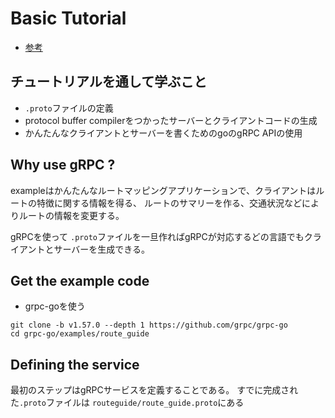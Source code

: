 # Basic Tutorial

- [参考](https://grpc.io/docs/languages/go/basics/)

## チュートリアルを通して学ぶこと

- `.proto`ファイルの定義
- protocol buffer compilerをつかったサーバーとクライアントコードの生成
- かんたんなクライアントとサーバーを書くためのgoのgRPC APIの使用

## Why use gRPC ?

exampleはかんたんなルートマッピングアプリケーションで、クライアントはルートの特徴に関する情報を得る、
ルートのサマリーを作る、交通状況などによりルートの情報を変更する。

gRPCを使って `.proto`ファイルを一旦作ればgRPCが対応するどの言語でもクライアントとサーバーを生成できる。

## Get the example code

- grpc-goを使う

```shell
git clone -b v1.57.0 --depth 1 https://github.com/grpc/grpc-go
cd grpc-go/examples/route_guide
```

## Defining the service

最初のステップはgRPCサービスを定義することである。
すでに完成された`.proto`ファイルは `routeguide/route_guide.proto`にある
